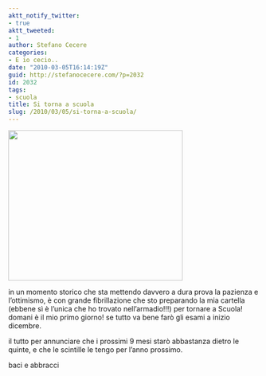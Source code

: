 ```yaml
---
aktt_notify_twitter:
- true
aktt_tweeted:
- 1
author: Stefano Cecere
categories:
- E io cecio..
date: "2010-03-05T16:14:19Z"
guid: http://stefanocecere.com/?p=2032
id: 2032
tags:
- scuola
title: Si torna a scuola
slug: /2010/03/05/si-torna-a-scuola/
---
```


[<img class="aligncenter size-full wp-image-2033" title="cartella_scuola" src="http://stefanocecere.com/wp-content/uploads/sites/3/2010/03/cartella_scuola.jpg" alt="" width="350" height="302" srcset="http://stefanocecere.com/wp-content/uploads/sites/3/2010/03/cartella_scuola.jpg 350w, http://stefanocecere.com/wp-content/uploads/sites/3/2010/03/cartella_scuola-300x259.jpg 300w" sizes="(max-width: 350px) 100vw, 350px" />](http://stefanocecere.com/wp-content/uploads/sites/3/2010/03/cartella_scuola.jpg)

in un momento storico che sta mettendo davvero a dura prova la pazienza e l&#8217;ottimismo, è con grande fibrillazione che sto preparando la mia cartella (ebbene sì è l&#8217;unica che ho trovato nell&#8217;armadio!!!) per tornare a Scuola! domani è il mio primo giorno! se tutto va bene farò gli esami a inizio dicembre.

il tutto per annunciare che i prossimi 9 mesi starò abbastanza dietro le quinte, e che le scintille le tengo per l&#8217;anno prossimo.

baci e abbracci